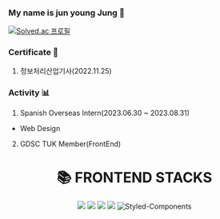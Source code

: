 ### My name is jun young Jung 👋

[![Solved.ac 프로필](http://mazassumnida.wtf/api/v2/generate_badge?boj=jk9829249)](https://solved.ac/jk9829249)

### Certificate 📄
1. 정보처리산업기사(2022.11.25)

### Activity 📊
1. Spanish Overseas Intern(2023.06.30 ~ 2023.08.31)
- Web Design
2. GDSC TUK Member(FrontEnd)

<div align=center><h1>📚 FRONTEND STACKS</h1></div>

<div align=center> 

  <img src="https://img.shields.io/badge/javascript-F7DF1E?style=for-the-badge&logo=javascript&logoColor=black">
  <img src="https://img.shields.io/badge/typescript-3178C6?style=for-the-badge&logo=typescript&logoColor=black">
  <img src="https://img.shields.io/badge/react-61DAFB?style=for-the-badge&logo=react&logoColor=black">
  <img src="https://img.shields.io/badge/Next.js-000000?style=flat-square&logo=Next.js&logoColor=white"/>
  <img alt="Styled-Components" src="https://img.shields.io/badge/Styled Components-DB7093.svg?&style=for-the-badge&logo=styled-components&logoColor=white"/>

  <br>
</div>
